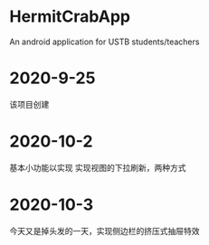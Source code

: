 # HermitCrabApp
An android application for USTB students/teachers

# 2020-9-25
该项目创建

# 2020-10-2
基本小功能以实现
实现视图的下拉刷新，两种方式

# 2020-10-3
今天又是掉头发的一天，实现侧边栏的挤压式抽屉特效
